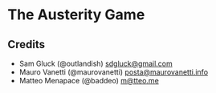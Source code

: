 # The Austerity Game

<!-- https://airtable.com/tblQtPQjOZW7YeFpe/viwUe27XqR276Q5GR -->



## Credits

- Sam Gluck (@outlandish) <sdgluck@gmail.com>
- Mauro Vanetti (@maurovanetti) <posta@maurovanetti.info>
- Matteo Menapace (@baddeo) <m@tteo.me>

